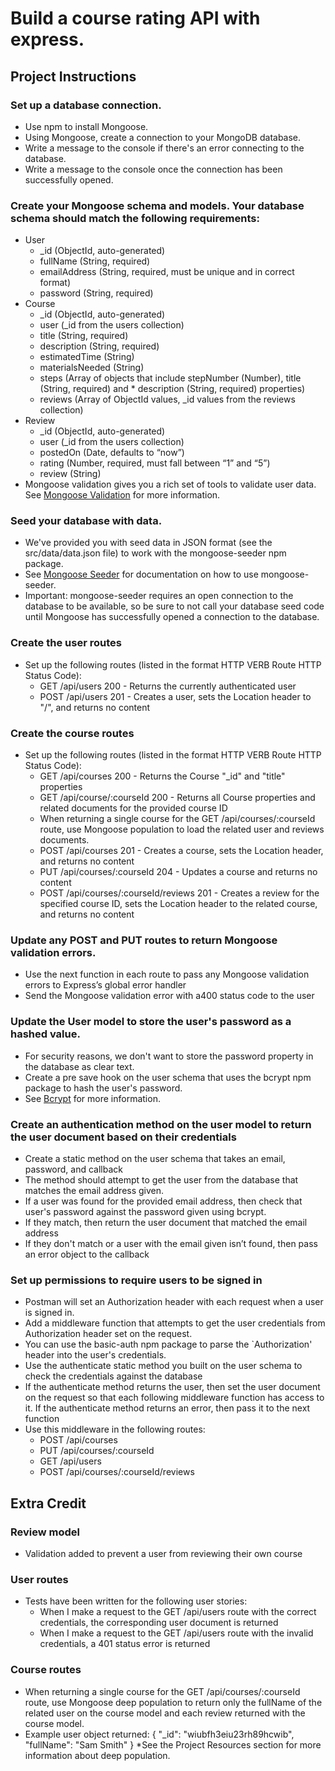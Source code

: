 # Build a course rating API with express.

## Project Instructions

### Set up a database connection.
* Use npm to install Mongoose.
* Using Mongoose, create a connection to your MongoDB database.
* Write a message to the console if there's an error connecting to the database.
* Write a message to the console once the connection has been successfully opened.

### Create your Mongoose schema and models. Your database schema should match the following requirements:
* User
    * \_id (ObjectId, auto-generated)
    * fullName (String, required)
    * emailAddress (String, required, must be unique and in correct format)
    * password (String, required)
* Course
    * \_id (ObjectId, auto-generated)
    * user (\_id from the users collection)
    * title (String, required)
    * description (String, required)
    * estimatedTime (String)
    * materialsNeeded (String)
    * steps (Array of objects that include stepNumber (Number), title (String, required) and * description (String, required) properties)
    * reviews (Array of ObjectId values, \_id values from the reviews collection)
* Review
    * \_id (ObjectId, auto-generated)
    * user (\_id from the users collection)
    * postedOn (Date, defaults to “now”)
    * rating (Number, required, must fall between “1” and “5”)
    * review (String)
* Mongoose validation gives you a rich set of tools to validate user data. See [Mongoose Validation](http://mongoosejs.com/docs/validation.html) for more information.

### Seed your database with data.
* We've provided you with seed data in JSON format (see the src/data/data.json file) to work with the mongoose-seeder npm package.
* See [Mongoose Seeder](https://github.com/SamVerschueren/mongoose-seeder) for documentation on how to use mongoose-seeder.
* Important: mongoose-seeder requires an open connection to the database to be available, so be sure to not call your database seed code until Mongoose has successfully opened a connection to the database.

### Create the user routes
* Set up the following routes (listed in the format HTTP VERB Route HTTP Status Code):
    * GET /api/users 200 - Returns the currently authenticated user
    * POST /api/users 201 - Creates a user, sets the Location header to "/", and returns no content

### Create the course routes
* Set up the following routes (listed in the format HTTP VERB Route HTTP Status Code):
    * GET /api/courses 200 - Returns the Course "\_id" and "title" properties
    * GET /api/course/:courseId 200 - Returns all Course properties and related documents for the provided course ID
    * When returning a single course for the GET /api/courses/:courseId route, use Mongoose population to load the related user and reviews documents.
    * POST /api/courses 201 - Creates a course, sets the Location header, and returns no content
    * PUT /api/courses/:courseId 204 - Updates a course and returns no content
    * POST /api/courses/:courseId/reviews 201 - Creates a review for the specified course ID, sets the Location header to the related course, and returns no content

### Update any POST and PUT routes to return Mongoose validation errors.
* Use the next function in each route to pass any Mongoose validation errors to Express’s global error handler
* Send the Mongoose validation error with a400 status code to the user

### Update the User model to store the user's password as a hashed value.
* For security reasons, we don't want to store the password property in the database as clear text.
* Create a pre save hook on the user schema that uses the bcrypt npm package to hash the user's password.
* See [Bcrypt](https://github.com/ncb000gt/node.bcrypt.js/) for more information.

### Create an authentication method on the user model to return the user document based on their credentials
* Create a static method on the user schema that takes an email, password, and callback
* The method should attempt to get the user from the database that matches the email address given.
* If a user was found for the provided email address, then check that user's password against the password given using bcrypt.
* If they match, then return the user document that matched the email address
* If they don't match or a user with the email given isn’t found, then pass an error object to the callback

### Set up permissions to require users to be signed in
* Postman will set an Authorization header with each request when a user is signed in.
* Add a middleware function that attempts to get the user credentials from Authorization header set on the request.
* You can use the basic-auth npm package to parse the \`Authorization' header into the user's credentials.
* Use the authenticate static method you built on the user schema to check the credentials against the database
* If the authenticate method returns the user, then set the user document on the request so that each following middleware function has access to it.
If the authenticate method returns an error, then pass it to the next function
* Use this middleware in the following routes:
    * POST /api/courses
    * PUT /api/courses/:courseId
    * GET /api/users
    * POST /api/courses/:courseId/reviews

## Extra Credit

### Review model
* Validation added to prevent a user from reviewing their own course

### User routes
* Tests have been written for the following user stories:
    * When I make a request to the GET /api/users route with the correct credentials, the corresponding user document is returned
    * When I make a request to the GET /api/users route with the invalid credentials, a 401 status error is returned

### Course routes
* When returning a single course for the GET /api/courses/:courseId route, use Mongoose deep population to return only the fullName of the related user on the course model and each review returned with the course model.
* Example user object returned: { "\_id": "wiubfh3eiu23rh89hcwib", "fullName": "Sam Smith" } \*See the Project Resources section for more information about deep population.
